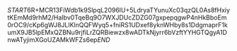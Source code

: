 $START$6R+MCR13FiWdb1k9SlpqL2096lU+5LdryaTYunuXc03qzQL0As8fHxiytKEmMd9rhM2/HaIbv0TqeBq9O7WXJDUcZDZG07gxpepqgwP4nHkBboEm0rOC9/cKp6gWJ8JLlKlnQQFWyq5+fniRS1UDxef8yknWHby8s1DdgmaprF1kumX9JB5lpEMxQZBNu9rjfiLrZQRBiewzx8wADTkNjyrr6bVzftYYHGTQgyA1DnwATyjimXGoUZAMkWFZs6ep$END$